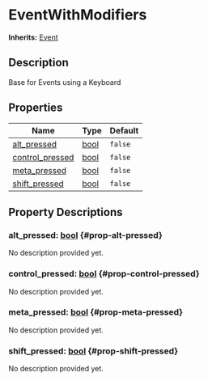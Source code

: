 # EventWithModifiers
**Inherits:** [Event](/reference/Event.html)
    
## Description

Base for Events using a Keyboard

## Properties

| Name                                     | Type                                                                | Default |
| ---------------------------------------- | ------------------------------------------------------------------- | ------- |
| [alt_pressed](#prop-alt-pressed)         | [bool](https://docs.godotengine.org/de/4.x/classes/class_bool.html) | `false` |
| [control_pressed](#prop-control-pressed) | [bool](https://docs.godotengine.org/de/4.x/classes/class_bool.html) | `false` |
| [meta_pressed](#prop-meta-pressed)       | [bool](https://docs.godotengine.org/de/4.x/classes/class_bool.html) | `false` |
| [shift_pressed](#prop-shift-pressed)     | [bool](https://docs.godotengine.org/de/4.x/classes/class_bool.html) | `false` |









## Property Descriptions

### alt_pressed: [bool](https://docs.godotengine.org/de/4.x/classes/class_bool.html) {#prop-alt-pressed}

No description provided yet.

### control_pressed: [bool](https://docs.godotengine.org/de/4.x/classes/class_bool.html) {#prop-control-pressed}

No description provided yet.

### meta_pressed: [bool](https://docs.godotengine.org/de/4.x/classes/class_bool.html) {#prop-meta-pressed}

No description provided yet.

### shift_pressed: [bool](https://docs.godotengine.org/de/4.x/classes/class_bool.html) {#prop-shift-pressed}

No description provided yet.
